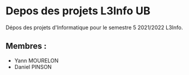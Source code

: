 # Depos des projets L3Info UB

Dépos des projets d'Informatique pour le semestre 5 2021/2022 L3Info.

## Membres : 
- Yann MOURELON
- Daniel PINSON